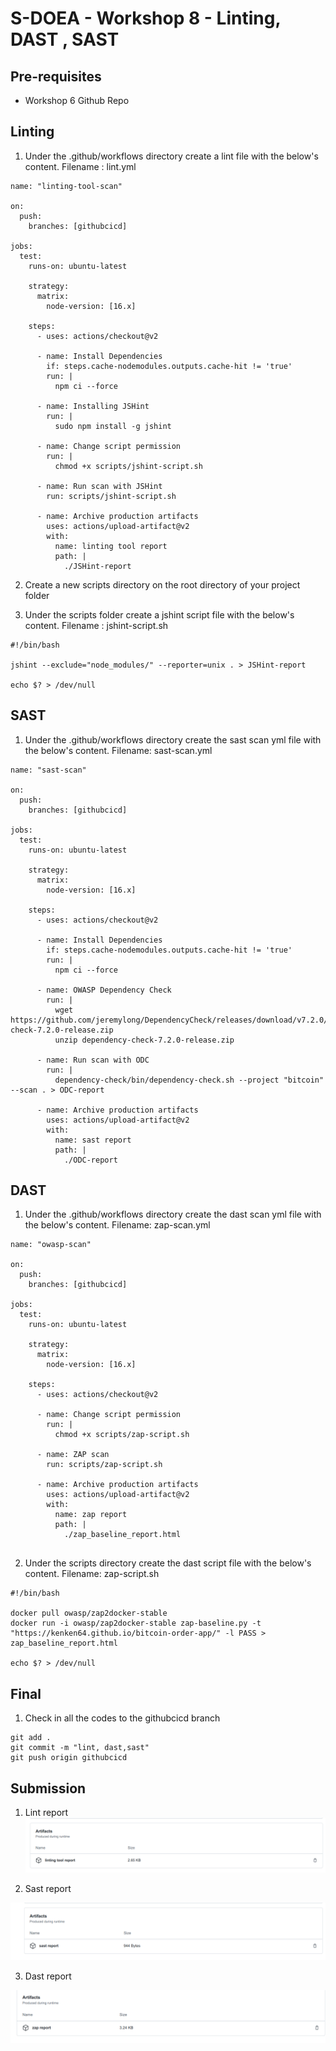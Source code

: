 # S-DOEA - Workshop 8 - Linting, DAST , SAST

## Pre-requisites

- Workshop 6 Github Repo

## Linting

1. Under the .github/workflows directory create a lint file with the below's content. Filename : lint.yml

```
name: "linting-tool-scan"

on:
  push:
    branches: [githubcicd]

jobs:
  test:
    runs-on: ubuntu-latest

    strategy:
      matrix:
        node-version: [16.x]

    steps:
      - uses: actions/checkout@v2

      - name: Install Dependencies
        if: steps.cache-nodemodules.outputs.cache-hit != 'true'
        run: |
          npm ci --force

      - name: Installing JSHint
        run: |
          sudo npm install -g jshint

      - name: Change script permission
        run: |
          chmod +x scripts/jshint-script.sh

      - name: Run scan with JSHint
        run: scripts/jshint-script.sh

      - name: Archive production artifacts
        uses: actions/upload-artifact@v2
        with:
          name: linting tool report
          path: |
            ./JSHint-report

```

2. Create a new scripts directory on the root directory of your project folder

3. Under the scripts folder create a jshint script file with the below's content. Filename : jshint-script.sh

```
#!/bin/bash

jshint --exclude="node_modules/" --reporter=unix . > JSHint-report

echo $? > /dev/null
```

## SAST

1. Under the .github/workflows directory create the sast scan yml file with the below's content. Filename: sast-scan.yml

```
name: "sast-scan"

on:
  push:
    branches: [githubcicd]

jobs:
  test:
    runs-on: ubuntu-latest

    strategy:
      matrix:
        node-version: [16.x]

    steps:
      - uses: actions/checkout@v2

      - name: Install Dependencies
        if: steps.cache-nodemodules.outputs.cache-hit != 'true'
        run: |
          npm ci --force

      - name: OWASP Dependency Check
        run: |
          wget https://github.com/jeremylong/DependencyCheck/releases/download/v7.2.0/dependency-check-7.2.0-release.zip
          unzip dependency-check-7.2.0-release.zip

      - name: Run scan with ODC
        run: |
          dependency-check/bin/dependency-check.sh --project "bitcoin" --scan . > ODC-report

      - name: Archive production artifacts
        uses: actions/upload-artifact@v2
        with:
          name: sast report
          path: |
            ./ODC-report

```

## DAST

1. Under the .github/workflows directory create the dast scan yml file with the below's content. Filename: zap-scan.yml

```
name: "owasp-scan"

on:
  push:
    branches: [githubcicd]

jobs:
  test:
    runs-on: ubuntu-latest

    strategy:
      matrix:
        node-version: [16.x]

    steps:
      - uses: actions/checkout@v2

      - name: Change script permission
        run: |
          chmod +x scripts/zap-script.sh

      - name: ZAP scan
        run: scripts/zap-script.sh

      - name: Archive production artifacts
        uses: actions/upload-artifact@v2
        with:
          name: zap report
          path: |
            ./zap_baseline_report.html


```

2. Under the scripts directory create the dast script file with the below's content. Filename: zap-script.sh

```
#!/bin/bash

docker pull owasp/zap2docker-stable
docker run -i owasp/zap2docker-stable zap-baseline.py -t "https://kenken64.github.io/bitcoin-order-app/" -l PASS > zap_baseline_report.html

echo $? > /dev/null
```

## Final

1. Check in all the codes to the githubcicd branch

```
git add .
git commit -m "lint, dast,sast"
git push origin githubcicd
```

## Submission

1. Lint report
   <img src="./screens/Screenshot from 2022-09-16 04-09-44.png" >

2. Sast report

<img src="./screens/Screenshot from 2022-09-16 04-08-08.png" >

3. Dast report

<img src="./screens/Screenshot from 2022-09-16 04-05-43.png" >
